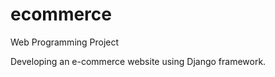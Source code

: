ecommerce
=========

Web Programming Project

Developing an e-commerce website using Django framework.
